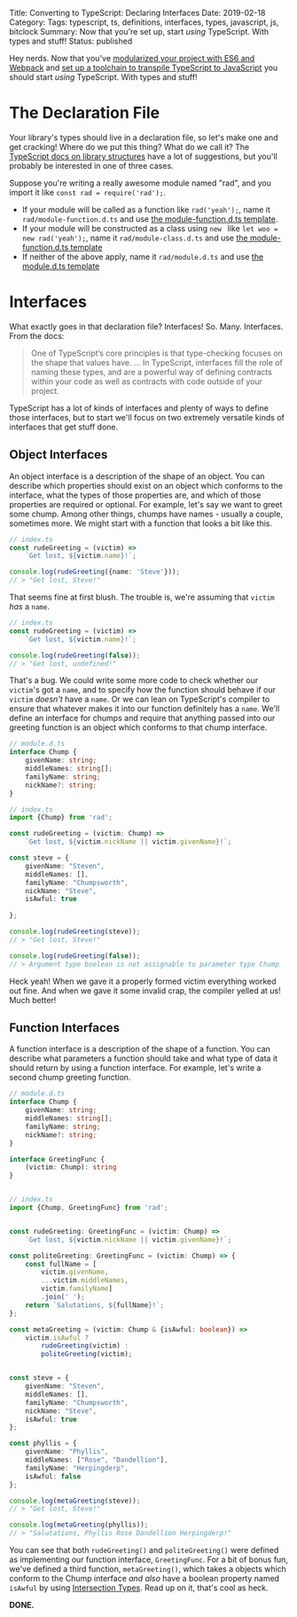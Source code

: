 Title: Converting to TypeScript: Declaring Interfaces
Date: 2019-02-18
Category: 
Tags: typescript, ts, definitions, interfaces, types, javascript, js, bitclock
Summary: Now that you're set up, start *using* TypeScript. With types and stuff!
Status: published

Hey nerds. Now that you've [modularized your project with ES6 and Webpack]({filename}/blog/modularize-your-javascript-with-es6-modules-and-webpack.md) and [set up a toolchain to transpile TypeScript to JavaScript]({filename}/blog/converting-to-typescript-toolchain.md) you should start *using* TypeScript. With types and stuff!

# The Declaration File
Your library's types should live in a declaration file, so let's make one and get cracking! Where do we put this thing? What do we call it? The [TypeScript docs on library structures](https://www.typescriptlang.org/docs/handbook/declaration-files/library-structures.html) have a lot of suggestions, but you'll probably be interested in one of three cases.

Suppose you're writing a really awesome module named "rad", and you import it like `const rad = require('rad');`.

* If your module will be called as a function like `rad('yeah');`, name it `rad/module-function.d.ts` and use [the module-function.d.ts template](https://www.typescriptlang.org/docs/handbook/declaration-files/templates/module-function-d-ts.html).
* If your module will be constructed as a class using `new ` like `let woo = new rad('yeah');`, name it `rad/module-class.d.ts` and use [the module-function.d.ts template](https://www.typescriptlang.org/docs/handbook/declaration-files/templates/module-function-d-ts.html)
* If neither of the above apply, name it `rad/module.d.ts` and use [the module.d.ts template](https://www.typescriptlang.org/docs/handbook/declaration-files/templates/module-d-ts.html)

# Interfaces
What exactly goes in that declaration file? Interfaces! So. Many. Interfaces. From the docs:

> One of TypeScript’s core principles is that type-checking focuses on the shape that values have. ... In TypeScript, interfaces fill the role of naming these types, and are a powerful way of defining contracts within your code as well as contracts with code outside of your project.

TypeScript has a lot of kinds of interfaces and plenty of ways to define those interfaces, but to start we'll focus on two extremely versatile kinds of interfaces that get stuff done.

## Object Interfaces
An object interface is a description of the shape of an object. You can describe which properties should exist on an object which conforms to the interface, what the types of those properties are, and which of those properties are required or optional. For example, let's say we want to greet some chump. Among other things, chumps have names - usually a couple, sometimes more. We might start with a function that looks a bit like this.

```typescript
// index.ts
const rudeGreeting = (victim) =>
    `Get lost, ${victim.name}!`;

console.log(rudeGreeting({name: 'Steve'}));
// > "Get lost, Steve!"
```

That seems fine at first blush. The trouble is, we're assuming that `victim` *has* a `name`.

```typescript
// index.ts
const rudeGreeting = (victim) =>
    `Get lost, ${victim.name}!`;

console.log(rudeGreeting(false));
// > "Get lost, undefined!"
```

That's a bug. We could write some more code to check whether our `victim`'s got a `name`, and to specify how the function should behave if our `victim` *doesn't* have a `name`. Or we can lean on TypeScript's compiler to ensure that whatever makes it into our function definitely has a `name`. We'll define an interface for chumps and require that anything passed into our greeting function is an object which conforms to that chump interface.

```typescript
// module.d.ts
interface Chump {
    givenName: string;
    middleNames: string[];
    familyName: string;
    nickName?: string;
}

// index.ts
import {Chump} from 'rad';

const rudeGreeting = (victim: Chump) =>
    `Get lost, ${victim.nickName || victim.givenName}!`;

const steve = {
    givenName: "Steven",
    middleNames: [],
    familyName: "Chumpsworth",
    nickName: "Steve",
    isAwful: true
    
};

console.log(rudeGreeting(steve));
// > "Get lost, Steve!"

console.log(rudeGreeting(false));
// > Argument type boolean is not assignable to parameter type Chump
```

Heck yeah! When we gave it a properly formed victim everything worked out fine. And when we gave it some invalid crap, the compiler yelled at us! Much better!

## Function Interfaces
A function interface is a description of the shape of a function. You can describe what parameters a function should take and what type of data it should return by using a function interface. For example, let's write a second chump greeting function.


```typescript
// module.d.ts
interface Chump {
    givenName: string;
    middleNames: string[];
    familyName: string;
    nickName?: string;
}

interface GreetingFunc {
    (victim: Chump): string
}


// index.ts
import {Chump, GreetingFunc} from 'rad';


const rudeGreeting: GreetingFunc = (victim: Chump) =>
    `Get lost, ${victim.nickName || victim.givenName}!`;

const politeGreeting: GreetingFunc = (victim: Chump) => {
    const fullName = [
        victim.givenName, 
        ...victim.middleNames, 
        victim.familyName]
        .join(' ');
    return `Salutations, ${fullName}!`;
};

const metaGreeting = (victim: Chump & {isAwful: boolean}) =>
    victim.isAwful ?
        rudeGreeting(victim) :
        politeGreeting(victim);


const steve = {
    givenName: "Steven",
    middleNames: [],
    familyName: "Chumpsworth",
    nickName: "Steve",
    isAwful: true
};

const phyllis = {
    givenName: "Phyllis",
    middleNames: ["Rose", "Dandellion"],
    familyName: "Herpingderp",
    isAwful: false
};

console.log(metaGreeting(steve));
// > "Get lost, Steve!"

console.log(metaGreeting(phyllis));
// > "Salutations, Phyllis Rose Dandellion Herpingderp!"
```

You can see that both `rudeGreeting()` and `politeGreeting()` were defined as implementing our function interface, `GreetingFunc`. For a bit of bonus fun, we've defined a third function, `metaGreeting()`, which takes a objects which conform to the Chump interface *and also* have a boolean property named `isAwful` by using [Intersection Types](https://www.typescriptlang.org/docs/handbook/advanced-types.html#intersection-types). Read up on it, that's cool as heck.

**DONE.**